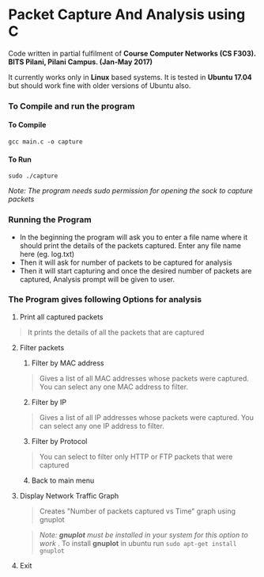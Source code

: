 # Packet Capture And Analysis using C

Code written in partial fulfilment of **Course Computer Networks (CS F303). BITS Pilani, Pilani Campus. (Jan-May 2017)**

It currently works only in **Linux** based systems. It is tested in **Ubuntu 17.04** but should work fine with older versions of Ubuntu also.

### To Compile and run the program

#### To Compile
```
gcc main.c -o capture
```

#### To Run
```
sudo ./capture
```
*Note: The program needs sudo permission for opening the sock to capture packets*

### Running the Program

* In the beginning the program will ask you to enter a file name where it should print the details of the packets captured. Enter any file name here (eg. log.txt)
* Then it will ask for number of packets to be captured for analysis
* Then it will start capturing and once the desired number of packets are captured, Analysis prompt will be given to user.

### The Program gives following Options for analysis
1. Print all captured packets
> It prints the details of all the packets that are captured

2. Filter packets
   1. Filter by MAC address
   > Gives a list of all MAC addresses whose packets were captured. You can select
   > any one MAC address to filter.
  
   2. Filter by IP
   > Gives a list of all IP addresses whose packets were captured. You can select
   > any one IP address to filter.
  
   3. Filter by Protocol
   > You can select to filter only HTTP or FTP packets that were captured 
  
   4. Back to main menu

3. Display Network Traffic Graph
   > Creates "Number of packets captured vs Time" graph using gnuplot
   
   > *Note: **gnuplot** must be installed in your system for this option to work* .
   >  To install **gnuplot** in ubuntu run ```sudo apt-get install gnuplot```

4. Exit
